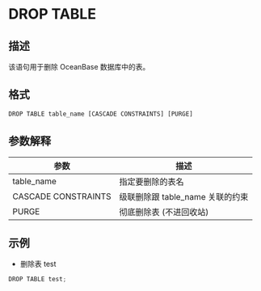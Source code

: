 DROP TABLE 
===============================



描述 
-----------

该语句用于删除 OceanBase 数据库中的表。

格式 
-----------

```javascript
DROP TABLE table_name [CASCADE CONSTRAINTS] [PURGE]
```



参数解释 
-------------



|         参数          |           描述           |
|---------------------|------------------------|
| table_name          | 指定要删除的表名               |
| CASCADE CONSTRAINTS | 级联删除跟 table_name 关联的约束 |
| PURGE               | 彻底删除表 (不进回收站)          |



示例 
-----------

* 删除表 test

  




```javascript
DROP TABLE test;
```



